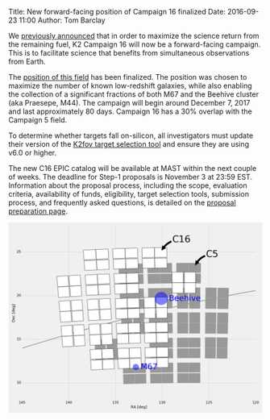 Title: New forward-facing position of Campaign 16 finalized
Date: 2016-09-23 11:00
Author: Tom Barclay

We [previously announced](change-to-campaign-16-field-position-and-delay-to-go-cycle-5-deadline.html) that in order to maximize the science return from the remaining fuel, K2 Campaign 16 will now be a forward-facing campaign. This is to facilitate science that benefits from simultaneous observations from Earth.

The [position of this field](k2-fields.html) has been finalized. The position was chosen to maximize the number of known low-redshift galaxies, while also enabling the collection of a significant fractions of both M67 and the Beehive cluster (aka Praesepe, M44). The campaign will begin around December 7, 2017 and last approximately 80 days. Campaign 16 has a 30% overlap with the Campaign 5 field.

To determine whether targets fall on-silicon, all investigators must update their version of the
<a href="software.html#k2fov">K2fov target selection tool</a>
 and ensure they are using v6.0 or higher. 

The new C16 EPIC catalog will be available at MAST within the next couple of weeks. The deadline for Step-1 proposals is November 3 at 23:59 EST. Information about the proposal process, including the scope, evaluation criteria, availability of funds, eligibility, target selection tools, submission process, and frequently asked questions, is detailed on the [proposal preparation page](k2-proposing-targets.html).

[![Campaign 16 position](images/new-c16-field.png)](https://keplerscience.arc.nasa.gov/k2-fields.html#c16)

